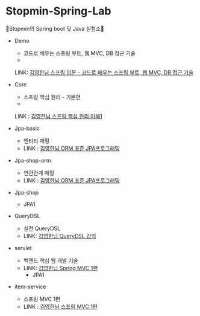 # Stopmin-Spring-Lab
🌱Stopmin의 Spring boot 및 Java 실험소🌱

- Demo
    - 코드로 배우는 스프링 부트, 웹 MVC, DB 접근 기술
    -
    LINK: [김영한님 스프링 입문 - 코드로 배우는 스프링 부트, 웹 MVC, DB 접근 기술 ](https://www.inflearn.com/course/%EC%8A%A4%ED%94%84%EB%A7%81-%EC%9E%85%EB%AC%B8-%EC%8A%A4%ED%94%84%EB%A7%81%EB%B6%80%ED%8A%B8/dashboard)
- Core
    - 스프링 핵심 원리 - 기본편
    -
    LINK : [김영한님 스프링 핵심 원리 이해1](https://www.inflearn.com/course/%EC%8A%A4%ED%94%84%EB%A7%81-%ED%95%B5%EC%8B%AC-%EC%9B%90%EB%A6%AC-%EA%B8%B0%EB%B3%B8%ED%8E%B8)
- Jpa-basic
    - 엔티티 매핑
    - LINK : [김영한님 ORM 표준 JPA프로그래밍](https://www.inflearn.com/course/ORM-JPA-Basic/dashboard)
- Jpa-shop-orm
    - 연관관계 매핑
    - LINK : [김영한님 ORM 표준 JPA프로그래밍](https://www.inflearn.com/course/ORM-JPA-Basic/dashboard)
- Jpa-shop
  - JPA1
- QueryDSL
  - 실전 QueryDSL
  - LINK: [김영한님 QueryDSL 강의](https://www.inflearn.com/course/querydsl-%EC%8B%A4%EC%A0%84)
- servlet
  - 백엔드 핵심 웹 개발 기술
  - LINK: [김영한님 Spring MVC 1편](https://www.inflearn.com/course/%EC%8A%A4%ED%94%84%EB%A7%81-mvc-1/dashboard)
    - JPA1

- item-service
    - 스프링 MVC 1편
    - LINK : [김영한님 스프링 MVC 1편](https://www.inflearn.com/course/%EC%8A%A4%ED%94%84%EB%A7%81-mvc-1/dashboard)
